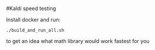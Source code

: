 #Kaldi speed testing

Install docker and run:

    ./build_and_run_all.sh

to get an idea what math library would work fastest for you
